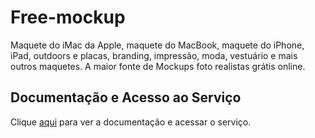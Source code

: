 # Free-mockup

Maquete do iMac da Apple, maquete do MacBook, maquete do iPhone, iPad, outdoors e placas, branding, impressão, moda, vestuário e mais outros maquetes. A maior fonte de Mockups foto realistas grátis online.

## Documentação e Acesso ao Serviço

Clique [aqui](https://www.free-mockup.com) para ver a documentação e acessar o serviço.